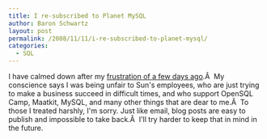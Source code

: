 ```yaml
---
title: I re-subscribed to Planet MySQL
author: Baron Schwartz
layout: post
permalink: /2008/11/11/i-re-subscribed-to-planet-mysql/
categories:
  - SQL
---
```

I have calmed down after my [frustration of a few days ago][1].Â  My conscience says I was being unfair to Sun's employees, who are just trying to make a business succeed in difficult times, and who support OpenSQL Camp, Maatkit, MySQL, and many other things that are dear to me.Â  To those I treated harshly, I'm sorry. Just like email, blog posts are easy to publish and impossible to take back.Â  I'll try harder to keep that in mind in the future.

 [1]: http://www.xaprb.com/blog/2008/10/30/i-unsubscribed-from-the-planet-mysql-feed/
